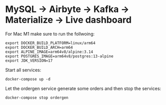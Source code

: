 # MySQL -> Airbyte -> Kafka -> Materialize -> Live dashboard

For Mac M1 make sure to run the follwoing:

```
export DOCKER_BUILD_PLATFORM=linux/arm64
export DOCKER_BUILD_ARCH=arm64
export ALPINE_IMAGE=arm64v8/alpine:3.14
export POSTGRES_IMAGE=arm64v8/postgres:13-alpine
export JDK_VERSION=17
```

Start all services:

```
docker-compose up -d
```

Let the ordergen service generate some orders and then stop the services:

```
docker-compose stop ordergen
```

